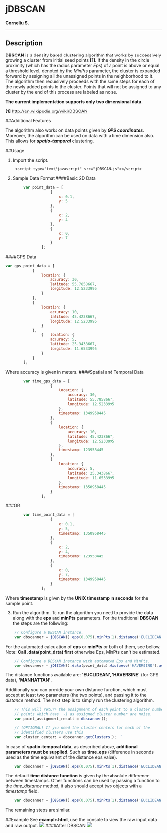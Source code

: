 # jDBSCAN 
**Corneliu S.**

---
## Description                

**DBSCAN** is a density based clustering algorithm that works by successively growing a cluster from initial seed points **[1]**. If the density in the circle proximity (which has the radius parameter *Eps*) of a point is above or equal a threshold level, denoted by the *MinPts* parameter, the cluster is expanded forward by assigning all the unassigned points in the neighborhood to it. The algorithm then recursively proceeds with the same steps for each of the newly added points to the cluster. Points that will not be assigned to any cluster by the end of this process are labeled as noise. 

**The current implementation supports only two dimensional data.**

**[1]** http://en.wikipedia.org/wiki/DBSCAN


##Additional Features

 The algorithm also works on data points given by ***GPS coordinates***. Moreover, the algorithm can be used on data with a time dimension also. This allows for ***spatio-temporal*** clustering.   
 
##Usage
1. Import the script.

		<script type="text/javascript" src="jDBSCAN.js"></script>
		
2. Sample Data Format
####Basic 2D Data
```javascript
		var point_data = [
					{ 	
						x: 0.1,
						y: 5
					}, 
					{ 
						x: 2,
						y: 4
					},
					{ 
						x: 0,
						y: 7
					}
				];
```
####GPS Data
```javascript
var gps_point_data = [ 
			{ 
				location: {
					accuracy: 30,
					latitude: 55.7858667,
					longitude: 12.5233995
				}
			},
			{
				location: {
					accuracy: 10,
					latitude: 45.4238667,
					longitude: 12.5233995
				}
			},
		        { 	location: {
					accuracy: 5,
					latitude: 25.3438667,
					longitude: 11.6533995
				}
			}
		];
```
Where accuracy is given in meters.
####Spatial and Temporal Data   
```javascript
		var time_gps_data = [ 
					{ 
						location: {
							accuracy: 30,
							latitude: 55.7858667,
							longitude: 12.5233995
						},
						timestamp: 1349958445
					},
					{
						location: {
							accuracy: 10,
							latitude: 45.4238667,
							longitude: 12.5233995
						},
						timestamp: 123958445
					},
					{ 
						location: {
							accuracy: 5,
							latitude: 25.3438667,
							longitude: 11.6533995
						},
						timestamp: 1350958445
					}
				];
```

###OR
 
```javascript
		var time_point_data = [ 
					{ 
						x: 0.1, 
						y: 5, 
						timestamp: 1350958445
					}, 
					{
						x: 2,
						y: 4,
						timestamp: 123958445
					},
					{
						x: 0,
						y: 7,	
						timestamp: 1349958445
					} 
				];
```
Where **timestamp** is given by the **UNIX timestamp in seconds** for the sample point.

3. Run the algorithm. 
To run the algorithm you need to provide the data along with the **eps** and **minPts** parameters. For the traditional **DBSCAN** the steps are the following: 
```javascript
	// Configure a DBSCAN instance.
	var dbscanner = jDBSCAN().eps(0.075).minPts(1).distance('EUCLIDEAN').data(point_data);
```
For the automated calculation of **eps** or **minPts** or both of them, see bellow.
Note: **Call .data(point_data) first** otherwise Eps, MinPts can't be estimated. 
```javascript
	// Configure a DBSCAN instance with automated Eps and MinPts.
	var dbscanner = jDBSCAN().data(point_data).distance('HAVERSINE').autoMinPts().autoEps();
```
The distance functions available are: **'EUCLIDEAN', 'HAVERSINE'** (for GPS data), **'MANHATTAN'**.

Additionally you can provide your own distance function, which must accept at least two parameters (the two points), and passing it to the *distance* method. The next step is to simply run the clustering algorithm.

```javascript
	// This will return the assignment of each point to a cluster number, 
	// points which have  -1 as assigned cluster number are noise.
	var point_assignment_result = dbscanner();
		
	// (OPTIONAL) If you need the cluster centers for each of the
	// identified clusters use this 
	var cluster_centers = dbscanner.getClusters();  `
```

In case of **spatio-temporal data**, as described above, **additional parameters must be supplied**. Such as **time_eps** (difference in seconds used as the time equivalent of the distance eps value).

```javascript
	var dbscanner = jDBSCAN().eps(0.075).minPts(1).distance('EUCLIDEAN').timeEps(1800).data(data);
```
The default **time distance function** is given by the absolute difference between timestamps. Other functions can be used by passing a function to the *time_distance* method, it also should accept two objects with a *timestamp* field.
```javascript
	var dbscanner = jDBSCAN().eps(0.075).minPts(1).distance('EUCLIDEAN').timeEps(1800).timeDistance(custom_function).data(data);
```
The remaining steps are similar.

##Example
See **example.html**, use the console to view the raw input data and raw output.
![](example/default.png)
####After DBSCAN
![](example/clusters.png)

